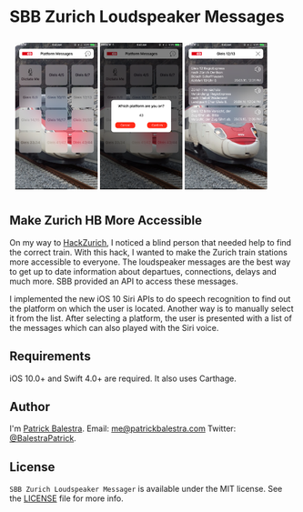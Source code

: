 # SBB Zurich Loudspeaker Messages

<div style="padding: 10px">
	<img src="images/1.png" width="30%"/>
	<img src="images/2.png" width="30%"/>
	<img src="images/3.png" width="30%"/>
</div>

## Make Zurich HB More Accessible
On my way to [HackZurich](https://www.hackzurich.com), I noticed a blind person that needed help to find the correct train. With this hack, I wanted to make the Zurich train stations more accessible to everyone. The loudspeaker messages are the best way to get up to date information about departues, connections, delays and much more. SBB provided an API to access these messages. 

I implemented the new iOS 10 Siri APIs to do speech recognition to find out the platform on which the user is located. Another way is to manually select it from the list. After selecting a platform, the user is presented with a list of the messages which can also played with the Siri voice.

## Requirements
iOS 10.0+ and Swift 4.0+ are required. It also uses Carthage.

## Author

I'm [Patrick Balestra](http://www.patrickbalestra.com).
Email: [me@patrickbalestra.com](mailto:me@patrickbalestra.com)
Twitter: [@BalestraPatrick](http://twitter.com/BalestraPatrick).

## License

`SBB Zurich Loudspeaker Messager` is available under the MIT license. See the [LICENSE](LICENSE) file for more info.
